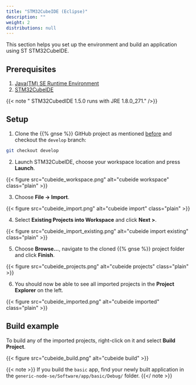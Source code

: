 ```yaml
---
title: "STM32CubeIDE (Eclipse)"
description: ""
weight: 2
distributions: null
---
```


This section helps you set up the environment and build an application using ST STM32CubeIDE.

<!--more-->

## Prerequisites

1. [Java(TM) SE Runtime Environment](https://www.oracle.com/java/technologies/javase-jre8-downloads.html)
2. [STM32CubeIDE](https://www.st.com/en/development-tools/stm32cubeide.html)

{{< note " STM32CubedIDE 1.5.0 runs with JRE 1.8.0_271." />}}

## Setup

1. Clone the {{% gnse %}} GitHub project as mentioned [before](http://localhost:1313/getting-started/se-sw/) and checkout the `develop` branch:

```bash
git checkout develop
```

2. Launch STM32CubeIDE, choose your workspace location and press **Launch**.

{{< figure src="cubeide_workspace.png" alt="cubeide workspace" class="plain" >}}

3. Choose **File &#8594; Import**.

{{< figure src="cubeide_import.png" alt="cubeide import" class="plain" >}}

4. Select **Existing Projects into Workspace** and click **Next >**.

{{< figure src="cubeide_import_existing.png" alt="cubeide import existing" class="plain" >}}

5. Choose **Browse...**, navigate to the cloned {{% gnse %}} project folder and click **Finish**.

{{< figure src="cubeide_projects.png" alt="cubeide projects" class="plain" >}}

6. You should now be able to see all imported projects in the **Project Explorer** on the left. 

{{< figure src="cubeide_imported.png" alt="cubeide imported" class="plain" >}}

## Build example

To build any of the imported projects, right-click on it and select **Build Project**.

{{< figure src="cubeide_build.png" alt="cubeide build" >}}

{{< note >}} If you build the `basic` app, find your newly built application in the `generic-node-se/Software/app/basic/Debug/` folder. {{</ note >}}

